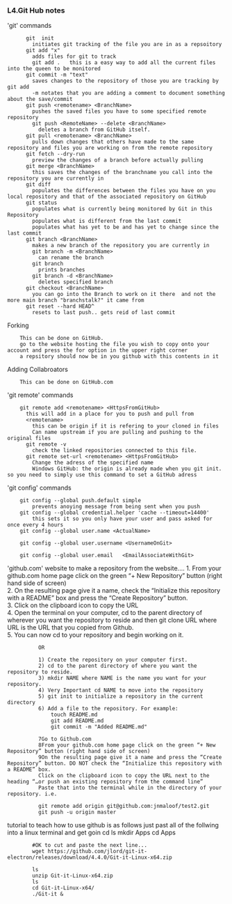 ### L4.Git Hub notes


'git' commands

          git  init
            initiates git tracking of the file you are in as a repsoitory
          git add "x"
            adds files for git to track
            git add .   this is a easy way to add all the current files into the queen to be monitored
          git commit -m "text"
            saves changes to the repository of those you are tracking by git add
            -m notates that you are adding a comment to document something about the save/commit
          git push <remotename> <BranchName>
            pushes the saved files you have to some specified remote repository
            git push <RemoteName> --delete <BranchName>
              deletes a branch from GitHub itself.
          git pull <remotename> <BranchName>
            pulls down changes that others have made to the same repository and files you are working on from the remote repository
          git fetch --dry-run  
            preview the changes of a branch before actually pulling
          git merge <BranchName>
            this saves the changes of the branchname you call into the repository you are currently in
          git diff
            populates the differences between the files you have on you local repository and that of the associated repository on GitHub  
          git status
            populates what is currently being monitored by Git in this Repository
            populates what is different from the last commit
            populates what has yet to be and has yet to change since the last commit
          git branch <BranchName>
            makes a new branch of the repository you are currently in
            git branch -m <BranchName>
              can rename the branch  
            git branch
              prints branches
            git branch -d <BranchName>
              deletes specified branch  
          git checkout <BranchName>
            you can go into the Branch to work on it there  and not the more main branch "branchstalk?" it came from   
          git reset --hard HEAD^
            resets to last push.. gets reid of last commit
            

Forking

        This can be done on GitHub.
        go to the website hosting the file you wish to copy onto your account and press the for option in the upper right corner
        a repsitory should now be in you github with this contents in it

Adding Collabroators

        This can be done on GitHub.com  
          
'git remote' commands

        git remote add <remotename> <HttpsFromGitHub>
          this will add in a place for you to push and pull from 
          <remotename> 
            this can be origin if it is refering to your cloned in files
            Can name upstream if you are pulling and pushing to the original files
          git remote -v
            check the linked repositories connected to this file. 
          git remote set-url <remotename> <HttpsFromGitHub>
            Change the adress of the specified name  
            Windows GitHub: the origin is already made when you git init. so you need to simply use this command to set a GitHub adress


            
  'git config' commands  
  
        git config --global push.default simple
            prevents anoying message from being sent when you push
        git config --global credential.helper 'cache --timeout=14400'
            this sets it so you only have your user and pass asked for once every 4 hours
        git config --global user.name <ActualName>
        
        git config --global user.username <UsernameOnGit>
        
        git config --global user.email   <EmailAssociateWithGit>
        
        
        
'github.com' website
          to make a repository from the website....
              1. From your github.com home page click on the green “+ New Repository” button (right hand side of screen)  
              2. On the resulting page give it a name, check the “Initialize this repository with a README” box and press the “Create Repository” button.  
              3. Click on the clipboard icon to copy the URL  
              4. Open the terminal on your computer, cd to the parent directory of wherever you want the repository to reside and then git clone URL where URL is the URL that you copied from Github.  
              5. You can now cd to your repository and begin working on it.  
              
              OR

              1) Create the repository on your computer first.
              2) cd to the parent directory of where you want the repository to reside.
              3) mkdir NAME where NAME is the name you want for your repository.
              4) Very Important cd NAME to move into the repository
              5) git init to initialize a repository in the current directory
              6) Add a file to the repository. For example:
                  touch README.md
                  git add README.md
                  git commit -m "Added README.md"

              7Go to Github.com
              8From your github.com home page click on the green “+ New Repository” button (right hand side of screen)
              9On the resulting page give it a name and press the “Create Repository” button. DO NOT check the “Initialize this repository with a README” box.
              Click on the clipboard icon to copy the URL next to the heading “…or push an existing repository from the command line”
              Paste that into the terminal while in the directory of your repository. i.e.

              git remote add origin git@github.com:jnmaloof/test2.git
              git push -u origin master


        
  
  tutorial to teach how to use github is as follows
  just past all of the follwing into a linux terminal and get goin
              cd
            ls
            mkdir Apps
            cd Apps

            #OK to cut and paste the next line...
            wget https://github.com/jlord/git-it-electron/releases/download/4.4.0/Git-it-Linux-x64.zip

            ls
            unzip Git-it-Linux-x64.zip 
            ls
            cd Git-it-Linux-x64/
            ./Git-it &
  
  
  
  